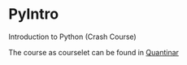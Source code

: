 # PyIntro
Introduction to Python (Crash Course)

The course as courselet can be found in 
[Quantinar](https://www.quantinar.com/course/537/introduction-to-python-crash-course)
